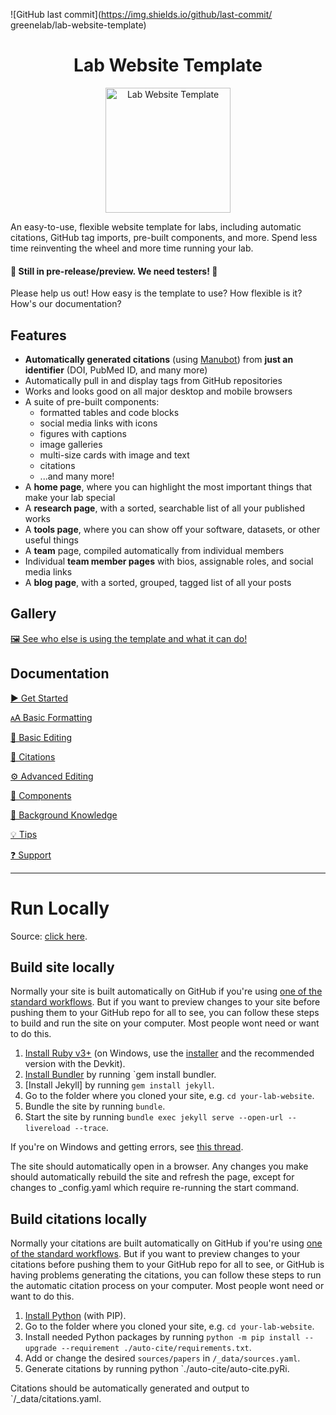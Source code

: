 ![GitHub last commit](https://img.shields.io/github/last-commit/  greenelab/lab-website-template)

<h1 align="center">Lab Website Template</h1>
<p align="center">
<img height="200" src="https://raw.githubusercontent.com/greenelab/lab-website-template/main/favicons/share-thumbnail.jpg?raw=true" alt="Lab Website Template">
</p>
An easy-to-use, flexible website template for labs, including automatic citations, GitHub tag imports, pre-built components, and more.
Spend less time reinventing the wheel and more time running your lab.

#### 🔔 Still in pre-release/preview. We need testers! 🔔

Please help us out!
How easy is the template to use?
How flexible is it?
How's our documentation?

## Features

- **Automatically generated citations** (using [Manubot](https://manubot.org)) from **just an identifier** (DOI, PubMed ID, and many more)
- Automatically pull in and display tags from GitHub repositories
- Works and looks good on all major desktop and mobile browsers
- A suite of pre-built components:
  - formatted tables and code blocks
  - social media links with icons
  - figures with captions
  - image galleries
  - multi-size cards with image and text
  - citations
  - ...and many more!
- A **home page**, where you can highlight the most important things that make your lab special
- A **research page**, with a sorted, searchable list of all your published works
- A **tools page**, where you can show off your software, datasets, or other useful things
- A **team** page, compiled automatically from individual members
- Individual **team member pages** with bios, assignable roles, and social media links
- A **blog page**, with a sorted, grouped, tagged list of all your posts

## Gallery

[🖼️ See who else is using the template and what it can do!](https://github.com/greenelab/lab-website-template/wiki/Gallery)

## Documentation

[▶️ Get Started](https://github.com/greenelab/lab-website-template/wiki/Get-Started)

[🗚 Basic Formatting](https://github.com/greenelab/lab-website-template/wiki/Basic-Formatting)

[📝 Basic Editing](https://github.com/greenelab/lab-website-template/wiki/Basic-Editing)

[🤖 Citations](https://github.com/greenelab/lab-website-template/wiki/Citations)

[⚙️ Advanced Editing](https://github.com/greenelab/lab-website-template/wiki/Advanced-Editing)

[🧱 Components](https://github.com/greenelab/lab-website-template/wiki/Components)

[🧠 Background Knowledge](https://github.com/greenelab/lab-website-template/wiki/Background-Knowledge)

[💡 Tips](https://github.com/greenelab/lab-website-template/wiki/Tips)

[❓ Support](https://github.com/greenelab/lab-website-template/wiki/Support)

---

# Run Locally

Source: [click here](https://github.com/greenelab/lab-website-template/wiki/Advanced-Editing).

## Build site locally

Normally your site is built automatically on GitHub if you're using [one of the standard workflows](https://github.com/greenelab/lab-website-template/wiki/Get-Started#edit-your-site). But if you want to preview changes to your site before pushing them to your GitHub repo for all to see, you can follow these steps to build and run the site on your computer. Most people wont need or want to do this.

1. [Install Ruby v3+](https://www.ruby-lang.org/en/documentation/installation/) (on Windows, use the [installer](https://rubyinstaller.org/downloads/) and the recommended version with the Devkit).
2. [Install Bundler](https://bundler.io/) by running `gem install bundler.
3. [Install Jekyll] by running `gem install jekyll`.
4. Go to the folder where you cloned your site, e.g. `cd your-lab-website`.
5. Bundle the site by running `bundle`.
6. Start the site by running `bundle exec jekyll serve --open-url --livereload --trace`.

If you're on Windows and getting errors, see [this thread](https://github.com/oneclick/rubyinstaller2/issues/96).

The site should automatically open in a browser. Any changes you make should automatically rebuild the site and refresh the page, except for changes to _config.yaml which require re-running the start command.

## Build citations locally

Normally your citations are built automatically on GitHub if you're using [one of the standard workflows](https://github.com/greenelab/lab-website-template/wiki/Get-Started#edit-your-site). But if you want to preview changes to your citations before pushing them to your GitHub repo for all to see, or GitHub is having problems generating the citations, you can follow these steps to run the automatic citation process on your computer. Most people wont need or want to do this.

1. [Install Python](https://www.python.org/downloads/) (with PIP).
2. Go to the folder where you cloned your site, e.g. `cd your-lab-website`.
3. Install needed Python packages by running `python -m pip install --upgrade --requirement ./auto-cite/requirements.txt`.
4. Add or change the desired `sources/papers` in `/_data/sources.yaml`.
5. Generate citations by running python `./auto-cite/auto-cite.pyRi.

Citations should be automatically generated and output to `/_data/citations.yaml.
